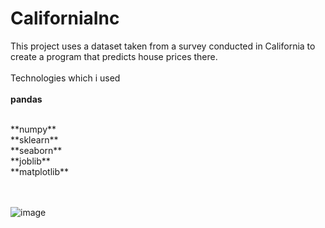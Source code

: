 # CaliforniaInc
This project uses a dataset taken from a survey conducted in California to create a program that predicts house prices there.
<br>
<br>
Technologies which i used
<br>
<br>
**pandas**

<br>
**numpy**

<br>
**sklearn**

<br>
**seaborn**

<br>
**joblib**

<br>
**matplotlib**

<br>
<br>
<br>

![image](https://github.com/jamshid-ds/CaliforniaInc/assets/117648241/a090d9fc-9851-4f6e-9306-c28100585fc7)
